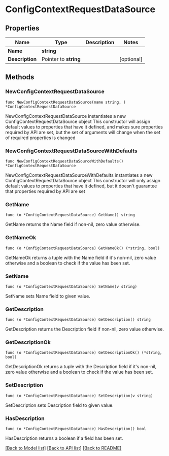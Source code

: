 # ConfigContextRequestDataSource

## Properties

Name | Type | Description | Notes
------------ | ------------- | ------------- | -------------
**Name** | **string** |  | 
**Description** | Pointer to **string** |  | [optional] 

## Methods

### NewConfigContextRequestDataSource

`func NewConfigContextRequestDataSource(name string, ) *ConfigContextRequestDataSource`

NewConfigContextRequestDataSource instantiates a new ConfigContextRequestDataSource object
This constructor will assign default values to properties that have it defined,
and makes sure properties required by API are set, but the set of arguments
will change when the set of required properties is changed

### NewConfigContextRequestDataSourceWithDefaults

`func NewConfigContextRequestDataSourceWithDefaults() *ConfigContextRequestDataSource`

NewConfigContextRequestDataSourceWithDefaults instantiates a new ConfigContextRequestDataSource object
This constructor will only assign default values to properties that have it defined,
but it doesn't guarantee that properties required by API are set

### GetName

`func (o *ConfigContextRequestDataSource) GetName() string`

GetName returns the Name field if non-nil, zero value otherwise.

### GetNameOk

`func (o *ConfigContextRequestDataSource) GetNameOk() (*string, bool)`

GetNameOk returns a tuple with the Name field if it's non-nil, zero value otherwise
and a boolean to check if the value has been set.

### SetName

`func (o *ConfigContextRequestDataSource) SetName(v string)`

SetName sets Name field to given value.


### GetDescription

`func (o *ConfigContextRequestDataSource) GetDescription() string`

GetDescription returns the Description field if non-nil, zero value otherwise.

### GetDescriptionOk

`func (o *ConfigContextRequestDataSource) GetDescriptionOk() (*string, bool)`

GetDescriptionOk returns a tuple with the Description field if it's non-nil, zero value otherwise
and a boolean to check if the value has been set.

### SetDescription

`func (o *ConfigContextRequestDataSource) SetDescription(v string)`

SetDescription sets Description field to given value.

### HasDescription

`func (o *ConfigContextRequestDataSource) HasDescription() bool`

HasDescription returns a boolean if a field has been set.


[[Back to Model list]](../README.md#documentation-for-models) [[Back to API list]](../README.md#documentation-for-api-endpoints) [[Back to README]](../README.md)


